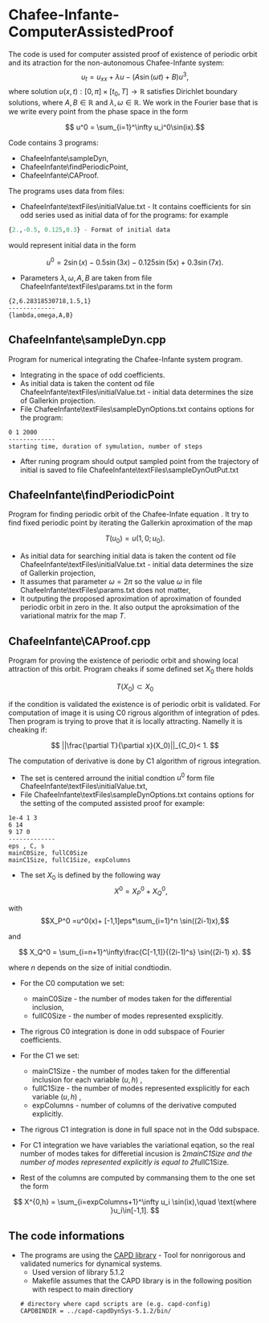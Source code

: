# Chafee-Infante-ComputerAssistedProof
The code is used for computer assisted proof of existence of periodic orbit and its atraction for the non-autonomous Chafee-Infante system:
   $$u_t = u_{xx} + \lambda u - (A\sin(\omega t)+B)u^3,$$
    where solution $u(x,t):[0,\pi]\times[t_0,T]\to \mathbb{R}$ satisfies Dirichlet boundary solutions, where $A,B\in\mathbb{R}$ and $\lambda,\omega\in \mathbb{R}.$
We work in the Fourier base that is we write every point from the phase space in the form

$$ u^0 = \sum_{i=1}^\infty u_i^0\sin(ix).$$ 

Code contains 3 programs:
- ChafeeInfante\sampleDyn,
- ChafeeInfante\findPeriodicPoint,
- ChafeeInfante\CAProof.

The programs uses data from files:
- ChafeeInfante\textFiles\initialValue.txt - It contains coefficients for sin odd series used as initial data of for the programs: for example
```r
{2.,-0.5, 0.125,0.3} - Format of initial data
```
would represent initial data in the form

$$
u^0 = 2\sin(x)  -0.5\sin(3x) - 0.125\sin(5x)+ 0.3\sin(7x).
$$

- Parameters ${\lambda,\omega,A,B}$ are taken from file ChafeeInfante\textFiles\params.txt in the form 
 ```
{2,6.28318530718,1.5,1}
-------------
{lambda,omega,A,B}
```
## ChafeeInfante\sampleDyn.cpp
Program for numerical integrating the Chafee-Infante system program. </br>
- Integrating in the space of odd coefficients.
- As initial data is taken the content od file ChafeeInfante\textFiles\initialValue.txt - initial data determines the size of Gallerkin projection.  
- File ChafeeInfante\textFiles\sampleDynOptions.txt contains options for the program: 
```
0 1 2000 
-------------
starting time, duration of symulation, number of steps
```
- After runing program should output sampled point from the trajectory of initial is saved to file ChafeeInfante\textFiles\sampleDynOutPut.txt

## ChafeeInfante\findPeriodicPoint
Program for finding periodic orbit of the Chafee-Infate equation . It try to find fixed periodic point by iterating the Gallerkin aproximation of the map

$$
T(u_0) = u(1,0;u_0).
$$
- As initial data for searching initial data is taken the content od file ChafeeInfante\textFiles\initialValue.txt - initial data determines the size of Gallerkin projection,
- It assumes that parameter $\omega = 2\pi$ so the value $\omega$ in file ChafeeInfante\textFiles\params.txt does not matter,
- It outputing the proposed aproximation of aproximation of founded periodic orbit in zero in the. It also output the aproksimation of the variational matrix for the map $T$.

 ## ChafeeInfante\CAProof.cpp
 Program for proving the existence of periodic orbit and showing local attraction of this orbit.
 Program cheaks if some defined set $X_0$ there holds
 
$$ T(X_0)\subset X_0$$

if the condition is validated the existence is of periodic orbit is validated. For computation of image it is using C0 rigrous algorithm of integration of pdes. Then program is trying to prove that it is locally attracting.  Namelly it is cheaking if:

$$
||\frac{\partial T}{\partial x}(X_0)||_{C_0}< 1.
$$

The computation of derivative is done by C1 algorithm of rigrous integration.
- The set is centered arround the initial condtion $u^0$ form file ChafeeInfante\textFiles\initialValue.txt,
- File ChafeeInfante\textFiles\sampleDynOptions.txt contains options for the setting of the computed assisted proof for example:
```
1e-4 1 3 
6 14
9 17 0
-------------
eps , C, s
mainC0Size, fullC0Size
mainC1Size, fullC1Size, expColumns

```
- The set $X_0$ is defined by the following way
  $$X^0 = X_P^0 + X_Q^0,$$
  
with
$$X_P^0 =u^0(x)+ [-1,1]eps*\sum_{i=1}^n  \sin((2i-1)x),$$

and

$$
    X_Q^0 = \sum_{i=n+1}^\infty\frac{C[-1,1]}{(2i-1)^s} \sin((2i-1) x).
$$

where $n$ depends on the size of initial condtiodin.

- For the C0 computation we set:
   - mainC0Size -  the number of modes taken for the differential inclusion,
   - fullC0Size - the number of modes represented exsplicitly.
- The rigrous C0 integration is done in odd subspace of Fourier coefficients.

- For the C1 we set:
   - mainC1Size -  the number of modes taken for the differential inclusion for each variable $(u,h)$ ,
   - fullC1Size - the number of modes represented exsplicitly for each variable $(u,h)$ ,
   - expColumns - number of columns of the derivative computed explicitly.

- The rigrous C1 integration is done in full space not in the Odd subspace.
- For C1 integration we have variables the variational eqation, so the real number of modes takes for differetial incusion is 2*mainC1Size and the number of modes represented explicitly is equal to 2*fullC1Size.
- Rest of the columns are computed by commansing them to the one set  the form

$$
    X^{0,h} = \sum_{i=expColumns+1}^\infty u_i \sin(ix),\quad \text{where }u_i\in[-1,1].
$$

 ## The code informations
- The programs are using the [CAPD library](http://capd.ii.uj.edu.pl/index.php ) - Tool for nonrigorous and validated numerics for dynamical systems.
  - Used version of library 5.1.2
  - Makefile assumes that the CAPD library is in the following position with respect to main directiory
   ```
   # directory where capd scripts are (e.g. capd-config)
   CAPDBINDIR = ../capd-capdDynSys-5.1.2/bin/
   
   ```




  



